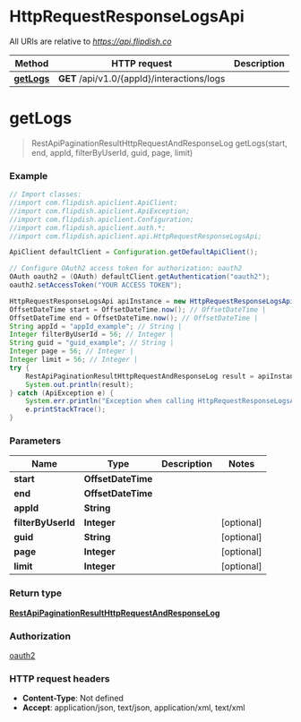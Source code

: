 # HttpRequestResponseLogsApi

All URIs are relative to *https://api.flipdish.co*

Method | HTTP request | Description
------------- | ------------- | -------------
[**getLogs**](HttpRequestResponseLogsApi.md#getLogs) | **GET** /api/v1.0/{appId}/interactions/logs | 


<a name="getLogs"></a>
# **getLogs**
> RestApiPaginationResultHttpRequestAndResponseLog getLogs(start, end, appId, filterByUserId, guid, page, limit)



### Example
```java
// Import classes:
//import com.flipdish.apiclient.ApiClient;
//import com.flipdish.apiclient.ApiException;
//import com.flipdish.apiclient.Configuration;
//import com.flipdish.apiclient.auth.*;
//import com.flipdish.apiclient.api.HttpRequestResponseLogsApi;

ApiClient defaultClient = Configuration.getDefaultApiClient();

// Configure OAuth2 access token for authorization: oauth2
OAuth oauth2 = (OAuth) defaultClient.getAuthentication("oauth2");
oauth2.setAccessToken("YOUR ACCESS TOKEN");

HttpRequestResponseLogsApi apiInstance = new HttpRequestResponseLogsApi();
OffsetDateTime start = OffsetDateTime.now(); // OffsetDateTime | 
OffsetDateTime end = OffsetDateTime.now(); // OffsetDateTime | 
String appId = "appId_example"; // String | 
Integer filterByUserId = 56; // Integer | 
String guid = "guid_example"; // String | 
Integer page = 56; // Integer | 
Integer limit = 56; // Integer | 
try {
    RestApiPaginationResultHttpRequestAndResponseLog result = apiInstance.getLogs(start, end, appId, filterByUserId, guid, page, limit);
    System.out.println(result);
} catch (ApiException e) {
    System.err.println("Exception when calling HttpRequestResponseLogsApi#getLogs");
    e.printStackTrace();
}
```

### Parameters

Name | Type | Description  | Notes
------------- | ------------- | ------------- | -------------
 **start** | **OffsetDateTime**|  |
 **end** | **OffsetDateTime**|  |
 **appId** | **String**|  |
 **filterByUserId** | **Integer**|  | [optional]
 **guid** | **String**|  | [optional]
 **page** | **Integer**|  | [optional]
 **limit** | **Integer**|  | [optional]

### Return type

[**RestApiPaginationResultHttpRequestAndResponseLog**](RestApiPaginationResultHttpRequestAndResponseLog.md)

### Authorization

[oauth2](../README.md#oauth2)

### HTTP request headers

 - **Content-Type**: Not defined
 - **Accept**: application/json, text/json, application/xml, text/xml

